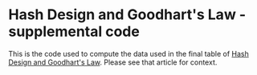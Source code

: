 # Hash Design and Goodhart's Law - supplemental code

This is the code used to compute the data used in the final table of [Hash Design and Goodhart's Law](https://blog.cessen.com/post/2024_07_10_hash_design_and_goodharts_law).  Please see that article for context.

